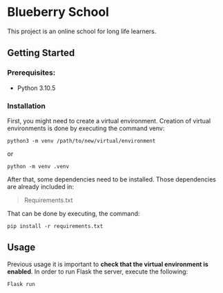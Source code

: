 # Blueberry School

This project is an online school for long life learners.
## Getting Started
### Prerequisites:

- Python 3.10.5

### Installation

First, you might need to create a virtual environment.
Creation of virtual environments is done by executing the command venv:
```
python3 -m venv /path/to/new/virtual/environment 
 ```
or
```
python -m venv .venv 
```

After that, some dependencies need to be installed. Those dependencies are already included in:

> Requirements.txt

That can be done by executing, the command:

`pip install -r requirements.txt`

## Usage
Previous usage it is important to **check that the virtual environment is enabled**. 
In order to run Flask the server, execute the following:
```
Flask run
```